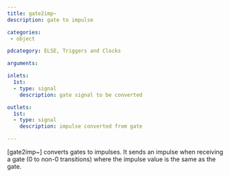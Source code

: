 ```yaml
---
title: gate2imp~
description: gate to impulse

categories:
 - object

pdcategory: ELSE, Triggers and Clocks

arguments:

inlets:
  1st:
  - type: signal
    description: gate signal to be converted

outlets:
  1st:
  - type: signal
    description: impulse converted from gate

---
```


[gate2imp~] converts gates to impulses. It sends an impulse when receiving a gate (0 to non-0 transitions) where the impulse value is the same as the gate.


